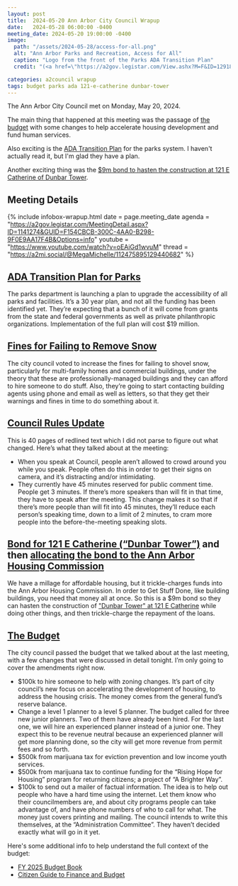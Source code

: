 ```yaml
---
layout: post
title:  2024-05-20 Ann Arbor City Council Wrapup
date:   2024-05-28 06:00:00 -0400
meeting_date: 2024-05-20 19:00:00 -0400
image:
  path: "/assets/2024-05-28/access-for-all.png"
  alt: "Ann Arbor Parks and Recreation, Access for All"
  caption: "Logo from the front of the Parks ADA Transition Plan"
  credit: "(<a href=\"https://a2gov.legistar.com/View.ashx?M=F&ID=12918795&GUID=2A6D0D3A-5A43-45BF-A056-F244E904A247\">Parks ADA Transition Plan</a>)"

categories: a2council wrapup
tags: budget parks ada 121-e-catherine dunbar-tower
---
```


<span class="h-event">The <span class="p-name">Ann Arbor City Council met</span> on <time class="dt-start" datetime="2024-05-20T19:00-0400">Monday, May 20, 2024</time>.</span>

The main thing that happened at this meeting was the passage of [the budget](#the-budget) with some changes to help accelerate housing development and fund human services.

Also exciting is the [ADA Transition Plan](#ada-transition-plan-for-parks) for the parks system.  I haven't actually read it, but I'm glad they have a plan.

Another exciting thing was the [$9m bond to hasten the construction at 121 E Catherine of Dunbar Tower](#bond-for-121-e-catherine-dunbar-tower-and-then-allocating-the-bond-to-the-ann-arbor-housing-commission).


<!--more-->

## Meeting Details

{% include infobox-wrapup.html 
  date    = page.meeting_date
  agenda  = "https://a2gov.legistar.com/MeetingDetail.aspx?ID=1141274&GUID=F154CBCB-300C-4AA0-B298-9F0E9AA17F4B&Options=info"
  youtube = "https://www.youtube.com/watch?v=oEAiGd1wvuM"
  thread  = "https://a2mi.social/@MegaMichelle/112475895129440682"
%}


## [ADA Transition Plan for Parks](https://a2gov.legistar.com/LegislationDetail.aspx?ID=6664729&GUID=3C886C59-6B42-4EF6-BCA6-F095AD96F47B&Options=&Search=)

The parks department is launching a plan to upgrade the accessibility of all parks and facilities.  It’s a 30 year plan, and not all the funding has been identified yet.  They’re expecting that a bunch of it will come from grants from the state and federal governments as well as private philanthropic organizations.  Implementation of the full plan will cost $19 million.

## [Fines for Failing to Remove Snow](https://a2gov.legistar.com/LegislationDetail.aspx?ID=6697899&GUID=62E205BC-41A4-4648-ACFD-42A9E522A0A3&Options=&Search=&FullText=1)

The city council voted to increase the fines for failing to shovel snow, particularly for multi-family homes and commercial buildings, under the theory that these are professionally-managed buildings and they can afford to hire someone to do stuff.  Also, they’re going to start contacting building agents using phone and email as well as letters, so that they get their warnings and fines in time to do something about it.

## [Council Rules Update](https://a2gov.legistar.com/LegislationDetail.aspx?ID=6664730&GUID=D0C0A794-0FDB-42CA-A3CF-0843EA19D8EF&Options=&Search=)

This is 40 pages of redlined text which I did not parse to figure out what changed.  Here’s what they talked about at the meeting:

* When you speak at Council, people aren’t allowed to crowd around you while you speak.  People often do this in order to get their signs on camera, and it’s distracting and/or intimidating.
* They currently have 45 minutes reserved for public comment time.  People get 3 minutes.  If there’s more speakers than will fit in that time, they have to speak after the meeting.  This change makes it so that if there’s more people than will fit into 45 minutes, they’ll reduce each person’s speaking time, down to a limit of 2 minutes, to cram more people into the before-the-meeting speaking slots.

## [Bond for 121 E Catherine (“Dunbar Tower”)](https://a2gov.legistar.com/LegislationDetail.aspx?ID=6662043&GUID=4D73A25F-A2C6-4447-9277-8EE2F462DF3F&Options=&Search=) and then [allocating the bond to the Ann Arbor Housing Commission](https://a2gov.legistar.com/LegislationDetail.aspx?ID=6662050&GUID=9E30BFA4-D2F1-42FB-89C7-BFE710EB3F89&Options=&Search=)

We have a millage for affordable housing, but it trickle-charges funds into the Ann Arbor Housing Commission.  In order to Get Stuff Done, like building buildings, you need that money all at once.  So this is a $9m bond so they can hasten the construction of ["Dunbar Tower" at 121 E Catherine](https://www.a2gov.org/departments/Housing/development/Pages/121-E-Catherine-St.aspx) while doing other things, and then trickle-charge the repayment of the loans.

## [The Budget](https://a2gov.legistar.com/LegislationDetail.aspx?ID=6643073&GUID=EF58483B-CF48-4613-A150-D9738F03E4E3&Options=&Search=)

The city council passed the budget that we talked about at the last meeting, with a few changes that were discussed in detail tonight.  I’m only going to cover the amendments right now.

* $100k to hire someone to help with zoning changes.  It’s part of city council’s new focus on accelerating the development of housing, to address the housing crisis.  The money comes from the general fund’s reserve balance.
* Change a level 1 planner to a level 5 planner.  The budget called for three new junior planners.  Two of them have already been hired.  For the last one, we will hire an experienced planner instead of a junior one.  They expect this to be revenue neutral because an experienced planner will get more planning done, so the city will get more revenue from permit fees and so forth.
* $500k from marijuana tax for eviction prevention and low income youth services.
* $500k from marijuana tax to continue funding for the “Rising Hope for Housing” program for returning citizens; a project of “A Brighter Way”.
* $100k to send out a mailer of factual information.  The idea is to help out people who have a hard time using the internet.  Let them know who their councilmembers are, and about city programs people can take advantage of, and have phone numbers of who to call for what.  The money just covers printing and mailing.  The council intends to write this themselves, at the “Administration Committee”.  They haven’t decided exactly what will go in it yet.

Here's some additional info to help understand the full context of the budget:

* [FY 2025 Budget Book](https://www.a2gov.org/departments/finance-admin-services/financial-reporting/Documents/FY25%20-%20Draft%20Budget%20Book.pdf)
* [Citizen Guide to Finance and Budget](https://www.a2gov.org/departments/finance-admin-services/financial-reporting/budget-guide/Pages/default.aspx)

